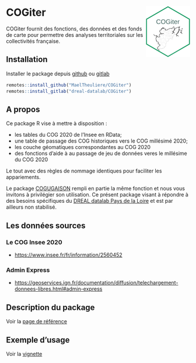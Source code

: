 
<!-- README.md is generated from README.Rmd. Please edit that file -->

# COGiter <img src='man/figures/logo.png' align="right" height="139" />

COGiter fournit des fonctions, des données et des fonds de carte pour
permettre des analyses territoriales sur les collectivités française.

## Installation

Installer le package depuis [github](https://github.com/) ou
[gitlab](https://gitlab.com)

``` r
remotes::install_github("MaelTheuliere/COGiter")
remotes::install_gitlab("dreal-datalab/COGiter")
```

## A propos

Ce package R vise à mettre à disposition :

-   les tables du COG 2020 de l’Insee en RData;
-   une table de passage des COG historiques vers le COG millésimé 2020;
-   les couche géomatiques correspondantes au COG 2020
-   des fonctions d’aide à au passage de jeu de données veres le
    millésime du COG 2020

Le tout avec des règles de nommage identiques pour faciliter les
appariements.

Le package [COGUGAISON](https://github.com/antuki/COGugaison) rempli en
partie la même fonction et nous vous invitons à privilégier son
utilisation. Ce présent package visant à répondre à des besoins
spécifiques du [DREAL datalab Pays de la
Loire](http://www.pays-de-la-loire.developpement-durable.gouv.fr/dreal-centre-de-service-de-la-donnee-r1957.html)
et est par ailleurs non stabilisé.

## Les données sources

### Le COG Insee 2020

-   <https://www.insee.fr/fr/information/2560452>

### Admin Express

-   <https://geoservices.ign.fr/documentation/diffusion/telechargement-donnees-libres.html#admin-express>

## Description du package

Voir la [page de
référence](https://maeltheuliere.github.io/COGiter/reference/index.html)

## Exemple d’usage

Voir la
[vignette](https://maeltheuliere.github.io/COGiter/articles/cogiter.html)
